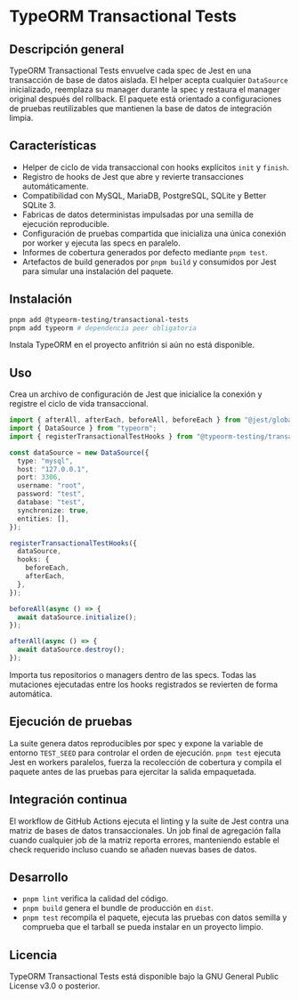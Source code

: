 # TypeORM Transactional Tests

## Descripción general

TypeORM Transactional Tests envuelve cada spec de Jest en una transacción de base de datos aislada. El helper acepta cualquier `DataSource` inicializado, reemplaza su manager durante la spec y restaura el manager original después del rollback. El paquete está orientado a configuraciones de pruebas reutilizables que mantienen la base de datos de integración limpia.

## Características

- Helper de ciclo de vida transaccional con hooks explícitos `init` y `finish`.
- Registro de hooks de Jest que abre y revierte transacciones automáticamente.
- Compatibilidad con MySQL, MariaDB, PostgreSQL, SQLite y Better SQLite 3.
- Fabricas de datos deterministas impulsadas por una semilla de ejecución reproducible.
- Configuración de pruebas compartida que inicializa una única conexión por worker y ejecuta las specs en paralelo.
- Informes de cobertura generados por defecto mediante `pnpm test`.
- Artefactos de build generados por `pnpm build` y consumidos por Jest para simular una instalación del paquete.

## Instalación

```bash
pnpm add @typeorm-testing/transactional-tests
pnpm add typeorm # dependencia peer obligatoria
```

Instala TypeORM en el proyecto anfitrión si aún no está disponible.

## Uso

Crea un archivo de configuración de Jest que inicialice la conexión y registre el ciclo de vida transaccional.

```typescript
import { afterAll, afterEach, beforeAll, beforeEach } from "@jest/globals";
import { DataSource } from "typeorm";
import { registerTransactionalTestHooks } from "@typeorm-testing/transactional-tests";

const dataSource = new DataSource({
  type: "mysql",
  host: "127.0.0.1",
  port: 3306,
  username: "root",
  password: "test",
  database: "test",
  synchronize: true,
  entities: [],
});

registerTransactionalTestHooks({
  dataSource,
  hooks: {
    beforeEach,
    afterEach,
  },
});

beforeAll(async () => {
  await dataSource.initialize();
});

afterAll(async () => {
  await dataSource.destroy();
});
```

Importa tus repositorios o managers dentro de las specs. Todas las mutaciones ejecutadas entre los hooks registrados se revierten de forma automática.

## Ejecución de pruebas

La suite genera datos reproducibles por spec y expone la variable de entorno `TEST_SEED` para controlar el orden de ejecución. `pnpm test` ejecuta Jest en workers paralelos, fuerza la recolección de cobertura y compila el paquete antes de las pruebas para ejercitar la salida empaquetada.

## Integración continua

El workflow de GitHub Actions ejecuta el linting y la suite de Jest contra una matriz de bases de datos transaccionales. Un job final de agregación falla cuando cualquier job de la matriz reporta errores, manteniendo estable el check requerido incluso cuando se añaden nuevas bases de datos.

## Desarrollo

- `pnpm lint` verifica la calidad del código.
- `pnpm build` genera el bundle de producción en `dist`.
- `pnpm test` recompila el paquete, ejecuta las pruebas con datos semilla y comprueba que el tarball se pueda instalar en un proyecto limpio.

## Licencia

TypeORM Transactional Tests está disponible bajo la GNU General Public License v3.0 o posterior.
